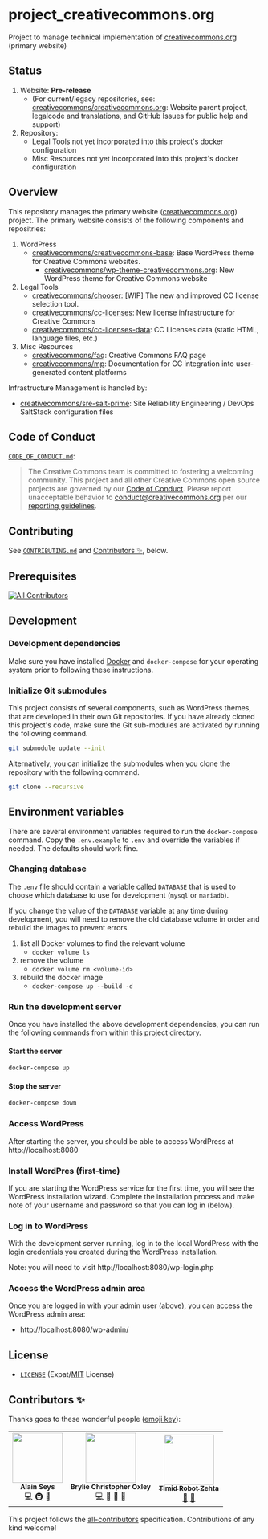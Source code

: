 # project_creativecommons.org

Project to manage technical implementation of [creativecommons.org](https://creativecommons.org/) (primary website)


## Status

1. Website: **Pre-release**
   - (For current/legacy repositories, see: [creativecommons/creativecommons.org](https://github.com/creativecommons/creativecommons.org): Website parent project, legalcode and translations, and GitHub Issues for public help and support)
2. Repository:
   - Legal Tools not yet incorporated into this project's docker configuration
   - Misc Resources not yet incorporated into this project's docker configuration


## Overview

This repository manages the primary website ([creativecommons.org](https://creativecommons.org/)) project. The primary website consists of the following components and repositries:
1. WordPress
   - [creativecommons/creativecommons-base](https://github.com/creativecommons/creativecommons-base): Base WordPress theme for Creative Commons websites.
     - [creativecommons/wp-theme-creativecommons.org](https://github.com/creativecommons/wp-theme-creativecommons.org): New WordPress theme for Creative Commons website
2. Legal Tools
   - [creativecommons/chooser](https://github.com/creativecommons/chooser/): [WIP] The new and improved CC license selection tool.
   - [creativecommons/cc-licenses](https://github.com/creativecommons/cc-licenses): New license infrastructure for Creative Commons
   - [creativecommons/cc-licenses-data](https://github.com/creativecommons/cc-licenses-data): CC Licenses data (static HTML, language files, etc.)
3. Misc Resources
   - [creativecommons/faq](https://github.com/creativecommons/faq): Creative Commons FAQ page
   - [creativecommons/mp](https://github.com/creativecommons/mp): Documentation for CC integration into user-generated content platforms

Infrastructure Management is handled by:
- [creativecommons/sre-salt-prime](https://github.com/creativecommons/sre-salt-prime/): Site Reliability Engineering / DevOps SaltStack configuration files


## Code of Conduct

[`CODE_OF_CONDUCT.md`](CODE_OF_CONDUCT.md):
> The Creative Commons team is committed to fostering a welcoming community.
> This project and all other Creative Commons open source projects are governed
> by our [Code of Conduct][code_of_conduct]. Please report unacceptable
> behavior to [conduct@creativecommons.org](mailto:conduct@creativecommons.org)
> per our [reporting guidelines][reporting_guide].

[code_of_conduct]:https://creativecommons.github.io/community/code-of-conduct/
[reporting_guide]:https://creativecommons.github.io/community/code-of-conduct/enforcement/


## Contributing

See [`CONTRIBUTING.md`](CONTRIBUTING.md) and [Contributors ✨](#contributors-), below.


## Prerequisites

<!-- ALL-CONTRIBUTORS-BADGE:START - Do not remove or modify this section -->
[![All Contributors](https://img.shields.io/badge/all_contributors-3-orange.svg?style=flat-square)](#contributors-)
<!-- ALL-CONTRIBUTORS-BADGE:END -->


## Development


### Development dependencies
Make sure you have installed [Docker](https://docs.docker.com/get-docker/) and `docker-compose` for your operating system prior to following these instructions.


### Initialize Git submodules

This project consists of several components, such as WordPress themes, that are developed in their own Git repositories. If you have already cloned this project's code, make sure the Git sub-modules are activated by running the following command.

```sh
git submodule update --init
```

Alternatively, you can initialize the submodules when you clone the repository with the following command.

```sh
git clone --recursive
```

## Environment variables

There are several environment variables required to run the `docker-compose` command. Copy the `.env.example` to `.env` and override the variables if needed. The defaults should work fine.

### Changing database

The `.env` file should contain a variable called `DATABASE` that is used to choose which database to use for development (`mysql` or `mariadb`).

If you change the value of the `DATABASE` variable at any time during development, you will need to remove the old database volume in order and rebuild the images to prevent errors.

1. list all Docker volumes to find the relevant volume
    - `docker volume ls`
2. remove the volume
    - `docker volume rm <volume-id>`
3. rebuild the docker image
    - `docker-compose up --build -d`

### Run the development server

Once you have installed the above development dependencies, you can run the following commands from within this project directory.


#### Start the server

```sh
docker-compose up
```

#### Stop the server

```sh
docker-compose down
```


### Access WordPress

After starting the server, you should be able to access WordPress at http://localhost:8080

### Install WordPres (first-time)

If you are starting the WordPress service for the first time, you will see the WordPress installation wizard. Complete the installation process and make note of your username and password so that you can log in (below).


### Log in to WordPress

With the development server running, log in to the local WordPress with the login credentials you created during the WordPress installation.

Note: you will need to visit http://localhost:8080/wp-login.php


### Access the WordPress admin area

Once you are logged in with your admin user (above), you can access the WordPress admin area:

- http://localhost:8080/wp-admin/

## License

- [`LICENSE`](LICENSE) (Expat/[MIT][mit] License)

[mit]: http://www.opensource.org/licenses/MIT "The MIT License | Open Source Initiative"


## Contributors ✨

Thanks goes to these wonderful people ([emoji key](https://allcontributors.org/docs/en/emoji-key)):

<!-- ALL-CONTRIBUTORS-LIST:START - Do not remove or modify this section -->
<!-- prettier-ignore-start -->
<!-- markdownlint-disable -->
<table>
  <tr>
    <td align="center"><a href="http://www.epacking.be"><img src="https://avatars.githubusercontent.com/u/19891785?v=4?s=100" width="100px;" alt=""/><br /><sub><b>Alain Seys</b></sub></a><br /><a href="https://github.com/creativecommons/project_creativecommons.org/commits?author=alainseys" title="Code">💻</a> <a href="#infra-alainseys" title="Infrastructure (Hosting, Build-Tools, etc)">🚇</a> <a href="https://github.com/creativecommons/project_creativecommons.org/commits?author=alainseys" title="Documentation">📖</a></td>
    <td align="center"><a href="http://linkedin.com/in/brylie-christopher-oxley/"><img src="https://avatars.githubusercontent.com/u/17307?v=4?s=100" width="100px;" alt=""/><br /><sub><b>Brylie Christopher Oxley</b></sub></a><br /><a href="https://github.com/creativecommons/project_creativecommons.org/commits?author=brylie" title="Code">💻</a> <a href="https://github.com/creativecommons/project_creativecommons.org/pulls?q=is%3Apr+reviewed-by%3Abrylie" title="Reviewed Pull Requests">👀</a> <a href="https://github.com/creativecommons/project_creativecommons.org/issues?q=author%3Abrylie" title="Bug reports">🐛</a> <a href="https://github.com/creativecommons/project_creativecommons.org/commits?author=brylie" title="Documentation">📖</a></td>
    <td align="center"><a href="https://zehta.me/"><img src="https://avatars.githubusercontent.com/u/691322?v=4?s=100" width="100px;" alt=""/><br /><sub><b>Timid Robot Zehta</b></sub></a><br /><a href="https://github.com/creativecommons/project_creativecommons.org/pulls?q=is%3Apr+reviewed-by%3ATimidRobot" title="Reviewed Pull Requests">👀</a> <a href="https://github.com/creativecommons/project_creativecommons.org/commits?author=TimidRobot" title="Documentation">📖</a></td>
  </tr>
</table>

<!-- markdownlint-restore -->
<!-- prettier-ignore-end -->

<!-- ALL-CONTRIBUTORS-LIST:END -->

This project follows the [all-contributors](https://github.com/all-contributors/all-contributors) specification. Contributions of any kind welcome!

